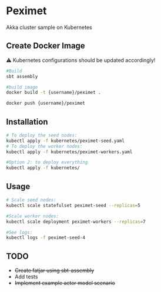 # Peximet
Akka cluster sample on Kubernetes

## Create Docker Image
:warning: Kubernetes configurations should be updated accordingly!

```sh
#Build
sbt assembly

#build image
docker build -t {username}/peximet .

docker push {username}/peximet


```

## Installation
```sh
# To deploy the seed nodes:
kubectl apply -f kubernetes/peximet-seed.yaml
# To deploy the worker nodes:
kubectl apply -f kubernetes/peximet-workers.yaml

#Option 2: to deploy everything
kubectl apply -f kubernetes/
```

## Usage
```sh
# Scale seed nodes:
kubectl scale statefulset peximet-seed --replicas=5

#Scale worker nodes:
kubectl scale deployment peximet-workers --replicas=7

#See logs:
kubectl logs -f peximet-seed-4
```

## TODO
 - ~~Create fatjar using sbt-assembly~~
 - Add tests
 - ~~Implement example actor model scenario~~
